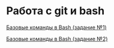 # Работа с git и bash
[Базовые команды в Bash (задание №1)](https://github.com/Sayrus444/git_bash/blob/main/bash1.txt)

[Базовые команды в Bash (задание №2)](https://github.com/Sayrus444/git_bash/blob/main/bash2.txt)
